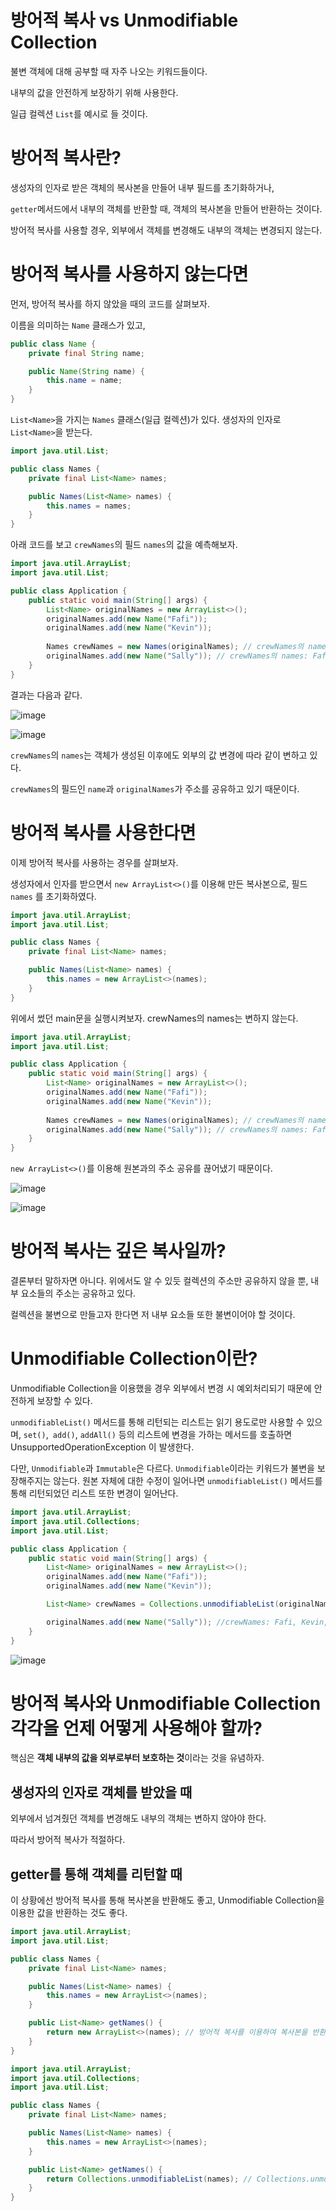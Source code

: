 # 방어적 복사 vs  Unmodifiable Collection

불변 객체에 대해 공부할 때 자주 나오는 키워드들이다.

내부의 값을 안전하게 보장하기 위해 사용한다.

일급 컬렉션 ```List```를 예시로 들 것이다.

# 방어적 복사란?

생성자의 인자로 받은 객체의 복사본을 만들어 내부 필드를 초기화하거나,

```getter```메서드에서 내부의 객체를 반환할 때, 객체의 복사본을 만들어 반환하는 것이다.

방어적 복사를 사용할 경우, 외부에서 객체를 변경해도 내부의 객체는 변경되지 않는다.

# 방어적 복사를 사용하지 않는다면

먼저, 방어적 복사를 하지 않았을 때의 코드를 살펴보자.

이름을 의미하는 ```Name``` 클래스가 있고,

```java
public class Name {
    private final String name;

    public Name(String name) {
        this.name = name;
    }
}
```

```List<Name>```을 가지는 ```Names``` 클래스(일급 컬렉션)가 있다. 생성자의 인자로 ```List<Name>```을 받는다. 

```java
import java.util.List;

public class Names {
    private final List<Name> names;

    public Names(List<Name> names) {
        this.names = names;
    }
}

```

아래 코드를 보고 ```crewNames```의 필드 ```names```의 값을 예측해보자. 

```java
import java.util.ArrayList;
import java.util.List;

public class Application {
    public static void main(String[] args) {
        List<Name> originalNames = new ArrayList<>();
        originalNames.add(new Name("Fafi"));
        originalNames.add(new Name("Kevin"));
        
        Names crewNames = new Names(originalNames); // crewNames의 names: Fafi, Kevin
        originalNames.add(new Name("Sally")); // crewNames의 names: Fafi, Kevin, Sally
    }
}

```

결과는 다음과 같다.

![image](https://user-images.githubusercontent.com/50273712/116042466-68087280-a6a9-11eb-9401-0942fb0c9843.png)

![image](https://user-images.githubusercontent.com/50273712/116027820-ce34cb80-a690-11eb-9d63-c0412d001923.png)


```crewNames```의 ```names```는 객체가 생성된 이후에도 외부의 값 변경에 따라 같이 변하고 있다.

```crewNames```의 필드인 ```name```과 ```originalNames```가 주소를 공유하고 있기 때문이다. 

# 방어적 복사를 사용한다면

이제 방어적 복사를 사용하는 경우를 살펴보자.

생성자에서 인자를 받으면서 ```new ArrayList<>()```를 이용해 만든 복사본으로, 필드```names``` 를 초기화하였다.

```java
import java.util.ArrayList;
import java.util.List;

public class Names {
    private final List<Name> names;

    public Names(List<Name> names) {
        this.names = new ArrayList<>(names);
    }
}
```

위에서 썼던 main문을 실행시켜보자. crewNames의 names는 변하지 않는다.

```java
import java.util.ArrayList;
import java.util.List;

public class Application {
    public static void main(String[] args) {
        List<Name> originalNames = new ArrayList<>();
        originalNames.add(new Name("Fafi"));
        originalNames.add(new Name("Kevin"));
        
        Names crewNames = new Names(originalNames); // crewNames의 names: Fafi, Kevin
        originalNames.add(new Name("Sally")); // crewNames의 names: Fafi, Kevin
    }
}

```

```new ArrayList<>()```를 이용해 원본과의 주소 공유를 끊어냈기 때문이다.

![image](https://user-images.githubusercontent.com/50273712/116042591-89695e80-a6a9-11eb-8da3-cae896b32b43.png)

![image](https://user-images.githubusercontent.com/50273712/116027871-e99fd680-a690-11eb-8ad2-e2fbdc91615b.png)

# 방어적 복사는 깊은 복사일까?

결론부터 말하자면 아니다. 위에서도 알 수 있듯 컬렉션의 주소만 공유하지 않을 뿐, 내부 요소들의 주소는 공유하고 있다. 

컬렉션을 불변으로 만들고자 한다면 저 내부 요소들 또한 불변이어야 할 것이다.

# Unmodifiable Collection이란?

Unmodifiable Collection을 이용했을 경우 외부에서 변경 시 예외처리되기 때문에 안전하게 보장할 수 있다. 

```unmodifiableList()``` 메서드를 통해 리턴되는 리스트는 읽기 용도로만 사용할 수 있으며,  ```set()```,``` add()```, ```addAll()``` 등의 리스트에 변경을 가하는 메서드를 호출하면 UnsupportedOperationException 이 발생한다. 

다만, ```Unmodifiable```과 ```Immutable```은 다르다. ```Unmodifiable```이라는 키워드가 불변을 보장해주지는 않는다. 원본 자체에 대한 수정이 일어나면 ```unmodifiableList()``` 메서드를 통해 리턴되었던 리스트 또한 변경이 일어난다.

```java
import java.util.ArrayList;
import java.util.Collections;
import java.util.List;

public class Application {
    public static void main(String[] args) {
        List<Name> originalNames = new ArrayList<>();
        originalNames.add(new Name("Fafi"));
        originalNames.add(new Name("Kevin"));

        List<Name> crewNames = Collections.unmodifiableList(originalNames); // crewNames: Fafi, Kevin

        originalNames.add(new Name("Sally")); //crewNames: Fafi, Kevin, Sally
    }
}

```

![image](https://user-images.githubusercontent.com/50273712/116027872-ea386d00-a690-11eb-96c6-e78f3b6b6f78.png)

# 방어적 복사와 Unmodifiable Collection 각각을 언제 어떻게 사용해야 할까?

핵심은 **객체 내부의 값을 외부로부터 보호하는 것**이라는 것을 유념하자.



## 생성자의 인자로 객체를 받았을 때

외부에서 넘겨줬던 객체를 변경해도 내부의 객체는 변하지 않아야 한다.

따라서 방어적 복사가 적절하다.



## getter를 통해 객체를 리턴할 때

이 상황에선 방어적 복사를 통해 복사본을 반환해도 좋고, Unmodifiable Collection을 이용한 값을 반환하는 것도 좋다.

```java
import java.util.ArrayList;
import java.util.List;

public class Names {
    private final List<Name> names;

    public Names(List<Name> names) {
        this.names = new ArrayList<>(names);
    }

    public List<Name> getNames() {
        return new ArrayList<>(names); // 방어적 복사를 이용하여 복사본을 반환한다.
    }
}
```

```java
import java.util.ArrayList;
import java.util.Collections;
import java.util.List;

public class Names {
    private final List<Name> names;

    public Names(List<Name> names) {
        this.names = new ArrayList<>(names);
    }

    public List<Name> getNames() {
        return Collections.unmodifiableList(names); // Collections.unmodifiableList 메서드를 이용하여 반환한다.
    }
}
```